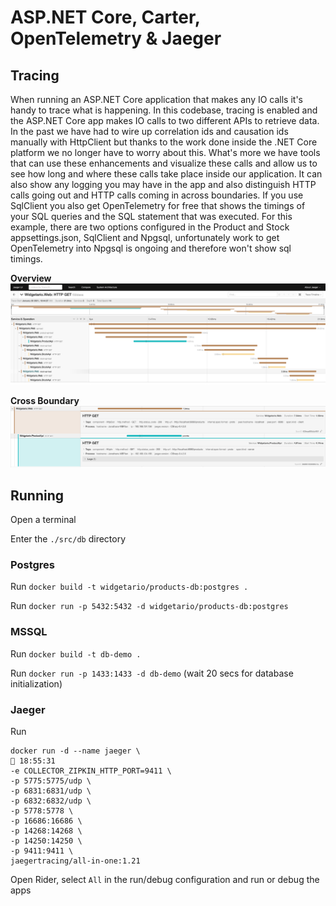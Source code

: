 # ASP.NET Core, Carter, OpenTelemetry & Jaeger

## Tracing

When running an ASP.NET Core application that makes any IO calls it's handy to trace what is happening.  In this codebase, tracing is enabled and the ASP.NET Core app makes IO calls to two different
APIs to retrieve data.  In the past we have had to wire up correlation ids and causation ids manually with HttpClient but thanks to the work done inside the .NET Core platform we no longer have to worry 
about this.  What's more we have tools that can use these enhancements and visualize these calls and allow us to see how long and where these calls take place inside our application.  It can also show any 
logging you may have in the app and also distinguish HTTP calls going out and HTTP calls coming in across boundaries.  If you use SqlClient you also get OpenTelemetry for free that shows the timings
of your SQL queries and the SQL statement that was executed.  For this example, there are two options configured in the Product and Stock appsettings.json, SqlClient and Npgsql, unfortunately work to get 
OpenTelemetry into Npgsql is ongoing and therefore won't show sql timings.

**Overview**
![](./overview.png)

**Cross Boundary**
![](./inandout.png)


## Running

Open a terminal 

Enter the `./src/db` directory 

### Postgres

Run `docker build -t widgetario/products-db:postgres .`

Run `docker run -p 5432:5432 -d widgetario/products-db:postgres`


### MSSQL

Run `docker build -t db-demo .`

Run `docker run -p 1433:1433 -d db-demo` (wait 20 secs for database initialization)

### Jaeger

Run
```
docker run -d --name jaeger \                                                                                                                                                                                                          18:55:31
-e COLLECTOR_ZIPKIN_HTTP_PORT=9411 \
-p 5775:5775/udp \
-p 6831:6831/udp \
-p 6832:6832/udp \
-p 5778:5778 \
-p 16686:16686 \
-p 14268:14268 \
-p 14250:14250 \
-p 9411:9411 \
jaegertracing/all-in-one:1.21
```

Open Rider, select `All` in the run/debug configuration and run or debug the apps
